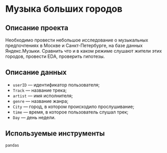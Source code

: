 # Музыка больших городов

## Описание проекта

Необходимо провести небольшое исследование о музыкальных предпочтениях в Москве и Санкт-Петербурге, на базе данных Яндекс.Музыки.
Сравнить что и в каком режиме слушают жители этих городов, провести EDA, проверить гипотезы.

## Описание данных

* `userID` — идентификатор пользователя;
* `Track` — название трека;  
* `artist` — имя исполнителя;
* `genre` — название жанра;
* `City` — город, в котором происходило прослушивание;
* `time` — время, в которое пользователь слушал трек;
* `Day` — день недели.

## Используемые инструменты

`pandas`
